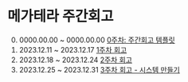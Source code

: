 # 메가테라 주간회고

0. 0000.00.00 ~ 0000.00.00 [0주차: 주간회고 템플릿](/blog/Megatera9/template.md)
1. 2023.12.11 ~ 2023.12.17 [1주차 회고](/blog/Megatera9/week1/)
2. 2023.12.18 ~ 2023.12.24 [2주차 회고](/blog/Megatera9/week2/)
3. 2023.12.25 ~ 2023.12.31 [3주차 회고 - 시스템 만들기](/blog/Megatera9/week3/)
